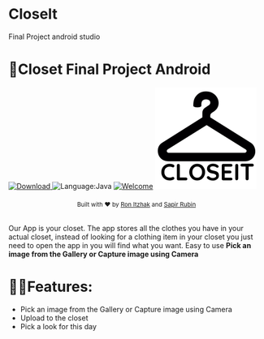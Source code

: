 # CloseIt
Final Project
android studio
# 📸Closet Final Project Android

[![Download](https://api.bintray.com/packages/dhaval2404/maven/imagepicker/images/download.svg) ]() 
![Language:Java](https://img.shields.io/badge/PRs-welcome-brightgreen.svg)
[![Welcome](https://img.shields.io/badge/PRs-welcome-brightgreen.svg)]()
![Welcome](https://github.com/sapirubin/Closet/blob/master/closeit_logo100.svg)

<div align="center">
  <sub>Built with ❤︎ by
  <a href="https://github.com/Ron-Itzhak">Ron Itzhak</a> and
  <a href="https://github.com/sapirubin">
    Sapir Rubin
  </a>
</div>
<br/>
	

Our App is your closet. The app stores all the clothes you have in your actual closet, 
instead of looking for a clothing item in your closet you just need to open the app in you will find what you want.
Easy to use  **Pick an image from the Gallery or Capture image using Camera**


# 🐱‍🏍Features:
	
* Pick an image from the Gallery or Capture image using Camera
* Upload to the closet
* Pick a look for this day
